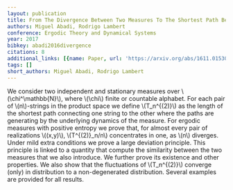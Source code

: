 ```yaml
---
layout: publication
title: From The Divergence Between Two Measures To The Shortest Path Between Two Observables
authors: Miguel Abadi, Rodrigo Lambert
conference: Ergodic Theory and Dynamical Systems
year: 2017
bibkey: abadi2016divergence
citations: 8
additional_links: [{name: Paper, url: 'https://arxiv.org/abs/1611.01530'}]
tags: []
short_authors: Miguel Abadi, Rodrigo Lambert
---
```

We consider two independent and stationary measures over \\(\chi^\mathbb\{N\}\\),
where \\(\chi\\) finite or countable alphabet. For each pair of \\(n\\)-strings in the
product space we define \\(T_n^\{(2)\}\\) as the length of the shortest path
connecting one string to the other where the paths are generating by the
underlying dynamics of the measure. For ergodic measures with positive entropy
we prove that, for almost every pair of realizations \\((x,y)\\), \\(T^\{(2)\}_n/n\\)
concentrates in one, as \\(n\\) diverges. Under mild extra conditions we prove a
large deviation principle. This principle is linked to a quantity that compute
the similarity between the two measures that we also introduce. We further
prove its existence and other properties. We also show that the fluctuations of
\\(T_n^\{(2)\}\\) converge (only) in distribution to a non-degenerated distribution.
Several examples are provided for all results.